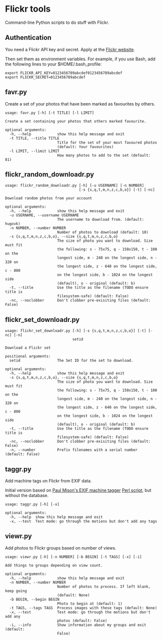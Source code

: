 Flickr tools
============

Command-line Python scripts to do stuff with Flickr.

Authentication
--------------

You need a Flickr API key and secret. Apply at the [Flickr website](http://www.flickr.com/services/api/auth.howto.web.html).

Then set them as environment variables. For example, if you use Bash, add the following lines to your $HOME/.bash_profile:

    export FLICKR_API_KEY=0123456789abcdef0123456789abcdef
    export FLICKR_SECRET=0123456789abcdef


favr.py
-------

Create a set of your photos that have been marked as favourites by others.

```
usage: favr.py [-h] [-t TITLE] [-l LIMIT]

Create a set containing your photos that others marked favourite.

optional arguments:
  -h, --help            show this help message and exit
  -t TITLE, --title TITLE
                        Title for the set of your most favoured photos
                        (default: Your favourites)
  -l LIMIT, --limit LIMIT
                        How many photos to add to the set (default: 81)
```

flickr_random_downloadr.py
--------------------------
```
usage: flickr_random_downloadr.py [-h] [-u USERNAME] [-n NUMBER]
                                  [-s {s,q,t,m,n,z,c,b,o}] [-t] [-nc]

Download random photos from your account

optional arguments:
  -h, --help            show this help message and exit
  -u USERNAME, --username USERNAME
                        The username to download from. (default: hugovk)
  -n NUMBER, --number NUMBER
                        Number of photos to download (default: 10)
  -s {s,q,t,m,n,z,c,b,o}, --size {s,q,t,m,n,z,c,b,o}
                        The size of photo you want to download. Size must fit
                        the following: s - 75x75, q - 150x150, t - 100 on the
                        longest side, m - 240 on the longest side, n - 320 on
                        the longest side, z - 640 on the longest side, c - 800
                        on the longest side, b - 1024 on the longest side
                        (default), o - original (default: b)
  -t, --title           Use the title as the filename (TODO ensure title is
                        filesystem-safe) (default: False)
  -nc, --noclobber      Don't clobber pre-exisiting files (default: False)

```

flickr_set_downloadr.py
-----------------------
```
usage: flickr_set_downloadr.py [-h] [-s {s,q,t,m,n,z,c,b,o}] [-t] [-nc] [-n]
                               setid

Download a Flickr set

positional arguments:
  setid                 The Set ID for the set to download.

optional arguments:
  -h, --help            show this help message and exit
  -s {s,q,t,m,n,z,c,b,o}, --size {s,q,t,m,n,z,c,b,o}
                        The size of photo you want to download. Size must fit
                        the following: s - 75x75, q - 150x150, t - 100 on the
                        longest side, m - 240 on the longest side, n - 320 on
                        the longest side, z - 640 on the longest side, c - 800
                        on the longest side, b - 1024 on the longest side
                        (default), o - original (default: b)
  -t, --title           Use the title as the filename (TODO ensure title is
                        filesystem-safe) (default: False)
  -nc, --noclobber      Don't clobber pre-exisiting files (default: False)
  -n, --number          Prefix filenames with a serial number (default: False)
```
taggr.py
--------

Add machine tags on Flickr from EXIF data.

Initial version based on [Paul Mison's EXIF machine tagger](http://blech.typepad.com/blog/2008/11/flickr-exif-machine-tags.html) [Perl script](http://husk.org/code/flickr_exif_machinetag.pl), but without the database.

```
usage: taggr.py [-h] [-x]

optional arguments:
  -h, --help  show this help message and exit
  -x, --test  Test mode: go through the motions but don't add any tags
```

viewr.py
--------

Add photos to Flickr groups based on number of views.


```
usage: viewr.py [-h] [-n NUMBER] [-b BEGIN] [-t TAGS] [-x] [-i]

Add things to groups depending on view count.

optional arguments:
  -h, --help            show this help message and exit
  -n NUMBER, --number NUMBER
                        Number of photos to process. If left blank, keep going
                        (default: None)
  -b BEGIN, --begin BEGIN
                        Photo to begin at (default: 1)
  -t TAGS, --tags TAGS  Process images with these tags (default: None)
  -x, --test            Test mode: go through the motions but don't add any
                        photos (default: False)
  -i, --info            Show information about my groups and exit (default:
                        False)
```
